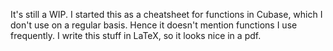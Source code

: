 It's still a WIP. I started this as a cheatsheet for functions in Cubase, which I don't use on a regular basis. Hence it doesn't mention functions I use frequently.
I write this stuff in LaTeX, so it looks nice in a pdf.
